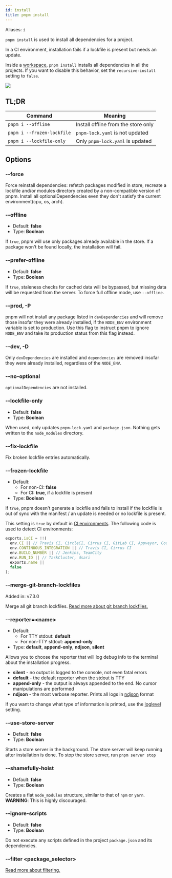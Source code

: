 ```yaml
---
id: install
title: pnpm install
---
```


Aliases: `i`

`pnpm install` is used to install all dependencies for a project.

In a CI environment, installation fails if a lockfile is present but needs an
update.

Inside a [workspace], `pnpm install` installs all dependencies in all the
projects. If you want to disable this behavior, set the `recursive-install`
setting to `false`.

![](/img/demos/pnpm-install.svg)

[workspace]: ../workspaces.md

## TL;DR

| Command                    | Meaning                             |
| -------------------------- | ----------------------------------- |
| `pnpm i --offline`         | Install offline from the store only |
| `pnpm i --frozen-lockfile` | `pnpm-lock.yaml` is not updated     |
| `pnpm i --lockfile-only`   | Only `pnpm-lock.yaml` is updated    |

## Options

### --force

Force reinstall dependencies: refetch packages modified in store, recreate a lockfile and/or modules directory created by a non-compatible version of pnpm. Install all optionalDependencies even they don't satisfy the current environment(cpu, os, arch).

### --offline

- Default: **false**
- Type: **Boolean**

If `true`, pnpm will use only packages already available in the store.
If a package won't be found locally, the installation will fail.

### --prefer-offline

- Default: **false**
- Type: **Boolean**

If `true`, staleness checks for cached data will be bypassed, but missing data
will be requested from the server. To force full offline mode, use `--offline`.

### --prod, -P

pnpm will not install any package listed in `devDependencies` and will remove
those insofar they were already installed, if the `NODE_ENV` environment variable
is set to production. Use this flag to instruct pnpm to ignore `NODE_ENV` and take
its production status from this flag instead.

### --dev, -D

Only `devDependencies` are installed and `dependencies` are removed insofar they
were already installed, regardless of the `NODE_ENV`.

### --no-optional

`optionalDependencies` are not installed.

### --lockfile-only

- Default: **false**
- Type: **Boolean**

When used, only updates `pnpm-lock.yaml` and `package.json`. Nothing gets written to the `node_modules` directory.

### --fix-lockfile

Fix broken lockfile entries automatically.

### --frozen-lockfile

- Default:
  - For non-CI: **false**
  - For CI: **true**, if a lockfile is present
- Type: **Boolean**

If `true`, pnpm doesn't generate a lockfile and fails to install if the lockfile
is out of sync with the manifest / an update is needed or no lockfile is
present.

This setting is `true` by default in [CI environments]. The following code is used to detect CI environments:

```js title="https://github.com/watson/ci-info/blob/44e98cebcdf4403f162195fbcf90b1f69fc6e047/index.js#L54-L61"
exports.isCI = !!(
  env.CI || // Travis CI, CircleCI, Cirrus CI, GitLab CI, Appveyor, CodeShip, dsari
  env.CONTINUOUS_INTEGRATION || // Travis CI, Cirrus CI
  env.BUILD_NUMBER || // Jenkins, TeamCity
  env.RUN_ID || // TaskCluster, dsari
  exports.name ||
  false
);
```

[CI environments]: https://github.com/watson/ci-info#supported-ci-tools

### --merge-git-branch-lockfiles

Added in: v7.3.0

Merge all git branch lockfiles.
[Read more about git branch lockfiles.](../git_branch_lockfiles)

### --reporter=\<name\>

- Default:
  - For TTY stdout: **default**
  - For non-TTY stdout: **append-only**
- Type: **default**, **append-only**, **ndjson**, **silent**

Allows you to choose the reporter that will log debug info to the terminal about
the installation progress.

- **silent** - no output is logged to the console, not even fatal errors
- **default** - the default reporter when the stdout is TTY
- **append-only** - the output is always appended to the end. No cursor manipulations are performed
- **ndjson** - the most verbose reporter. Prints all logs in [ndjson](http://ndjson.org/) format

If you want to change what type of information is printed, use the [loglevel] setting.

[loglevel]: ../npmrc.md#loglevel

### --use-store-server

- Default: **false**
- Type: **Boolean**

Starts a store server in the background. The store server will keep running
after installation is done. To stop the store server, run `pnpm server stop`

### --shamefully-hoist

- Default: **false**
- Type: **Boolean**

Creates a flat `node_modules` structure, similar to that of `npm` or `yarn`.
**WARNING**: This is highly discouraged.

### --ignore-scripts

- Default: **false**
- Type: **Boolean**

Do not execute any scripts defined in the project `package.json` and its
dependencies.

### --filter \<package_selector>

[Read more about filtering.](../filtering.md)
